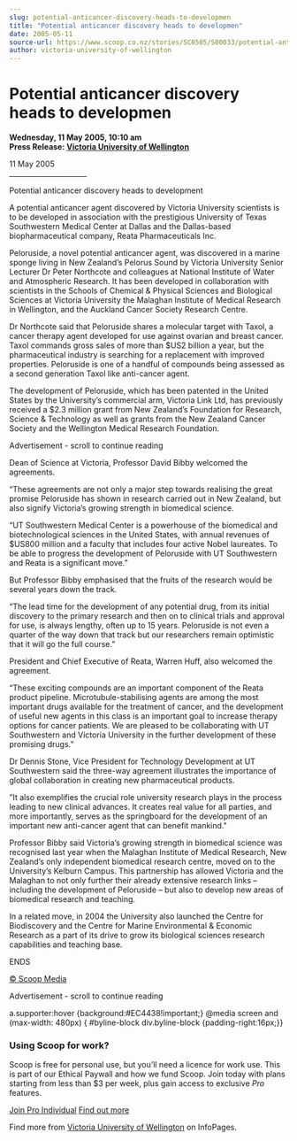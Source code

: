 ```yaml
---
slug: potential-anticancer-discovery-heads-to-developmen
title: "Potential anticancer discovery heads to developmen"
date: 2005-05-11
source-url: https://www.scoop.co.nz/stories/SC0505/S00033/potential-anticancer-discovery-heads-to-developmen.htm
author: victoria-university-of-wellington
---
```

Potential anticancer discovery heads to developmen
==================================================

**Wednesday, 11 May 2005, 10:10 am**  
**Press Release: [Victoria University of Wellington](https://info.scoop.co.nz/Victoria_University_of_Wellington)**

11 May 2005  
\_\_\_\_\_\_\_\_\_\_\_\_\_\_\_\_\_\_\_\_\_\_

Potential anticancer discovery heads to development

A potential anticancer agent discovered by Victoria University scientists is to be developed in association with the prestigious University of Texas Southwestern Medical Center at Dallas and the Dallas-based biopharmaceutical company, Reata Pharmaceuticals Inc.

Peloruside, a novel potential anticancer agent, was discovered in a marine sponge living in New Zealand’s Pelorus Sound by Victoria University Senior Lecturer Dr Peter Northcote and colleagues at National Institute of Water and Atmospheric Research. It has been developed in collaboration with scientists in the Schools of Chemical & Physical Sciences and Biological Sciences at Victoria University the Malaghan Institute of Medical Research in Wellington, and the Auckland Cancer Society Research Centre.

Dr Northcote said that Peloruside shares a molecular target with Taxol, a cancer therapy agent developed for use against ovarian and breast cancer. Taxol commands gross sales of more than $US2 billion a year, but the pharmaceutical industry is searching for a replacement with improved properties. Peloruside is one of a handful of compounds being assessed as a second generation Taxol like anti-cancer agent.

The development of Peloruside, which has been patented in the United States by the University’s commercial arm, Victoria Link Ltd, has previously received a $2.3 million grant from New Zealand’s Foundation for Research, Science & Technology as well as grants from the New Zealand Cancer Society and the Wellington Medical Research Foundation.

Advertisement - scroll to continue reading





Dean of Science at Victoria, Professor David Bibby welcomed the agreements.

“These agreements are not only a major step towards realising the great promise Peloruside has shown in research carried out in New Zealand, but also signify Victoria’s growing strength in biomedical science.

“UT Southwestern Medical Center is a powerhouse of the biomedical and biotechnological sciences in the United States, with annual revenues of $US800 million and a faculty that includes four active Nobel laureates. To be able to progress the development of Peloruside with UT Southwestern and Reata is a significant move.”

But Professor Bibby emphasised that the fruits of the research would be several years down the track.

“The lead time for the development of any potential drug, from its initial discovery to the primary research and then on to clinical trials and approval for use, is always lengthy, often up to 15 years. Peloruside is not even a quarter of the way down that track but our researchers remain optimistic that it will go the full course.”

President and Chief Executive of Reata, Warren Huff, also welcomed the agreement.

“These exciting compounds are an important component of the Reata product pipeline. Microtubule-stabilising agents are among the most important drugs available for the treatment of cancer, and the development of useful new agents in this class is an important goal to increase therapy options for cancer patients. We are pleased to be collaborating with UT Southwestern and Victoria University in the further development of these promising drugs.”

Dr Dennis Stone, Vice President for Technology Development at UT Southwestern said the three-way agreement illustrates the importance of global collaboration in creating new pharmaceutical products.

”It also exemplifies the crucial role university research plays in the process leading to new clinical advances. It creates real value for all parties, and more importantly, serves as the springboard for the development of an important new anti-cancer agent that can benefit mankind."

Professor Bibby said Victoria’s growing strength in biomedical science was recognised last year when the Malaghan Institute of Medical Research, New Zealand’s only independent biomedical research centre, moved on to the University’s Kelburn Campus. This partnership has allowed Victoria and the Malaghan to not only further their already extensive research links – including the development of Peloruside – but also to develop new areas of biomedical research and teaching.

In a related move, in 2004 the University also launched the Centre for Biodiscovery and the Centre for Marine Environmental & Economic Research as a part of its drive to grow its biological sciences research capabilities and teaching base.

ENDS

[© Scoop Media](http://www.scoop.co.nz/about/terms.html)  

Advertisement - scroll to continue reading



a.supporter:hover {background:#EC4438!important;} @media screen and (max-width: 480px) { #byline-block div.byline-block {padding-right:16px;}}

### Using Scoop for work?

Scoop is free for personal use, but you’ll need a licence for work use. This is part of our Ethical Paywall and how we fund Scoop. Join today with plans starting from less than $3 per week, plus gain access to exclusive _Pro_ features.  
  
[Join Pro Individual](https://pro.scoop.co.nz/Individual/?from=ProIn24) [Find out more](https://pro.scoop.co.nz/using-scoop-for-work/?from=ProIn24)

Find more from [Victoria University of Wellington](https://info.scoop.co.nz/Victoria_University_of_Wellington) on InfoPages.